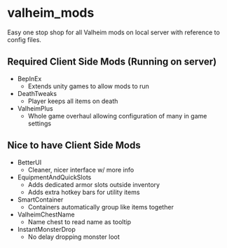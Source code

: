 # valheim_mods
Easy one stop shop for all Valheim mods on local server with reference to config files.


## Required Client Side Mods (Running on server)
- BepInEx
  - Extends unity games to allow mods to run
- DeathTweaks
  - Player keeps all items on death
- ValheimPlus
  - Whole game overhaul allowing configuration of many in game settings

## Nice to have Client Side Mods
- BetterUI
  - Cleaner, nicer interface w/ more info
- EquipmentAndQuickSlots
  - Adds dedicated armor slots outside inventory
  - Adds extra hotkey bars for utility items
- SmartContainer
  - Containers automatically group like items together
- ValheimChestName
  - Name chest to read name as tooltip
- InstantMonsterDrop
  - No delay dropping monster loot
  
